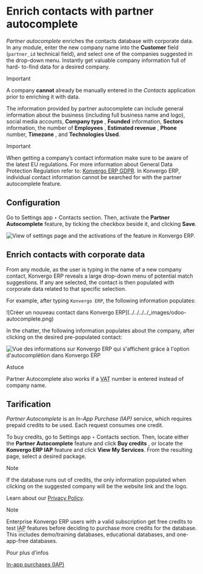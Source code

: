 # Enrich contacts with partner autocomplete

_Partner autocomplete_ enriches the contacts database with corporate data. In
any module, enter the new company name into the **Customer** field
(`partner_id` technical field), and select one of the companies suggested in
the drop-down menu. Instantly get valuable company information full of hard-
to-find data for a desired company.

<div class="alert alert-warning">
<p class="alert-title">
Important</p><p>A company <b>cannot</b> already be manually entered in the <em>Contacts</em> application prior to enriching
it with data.</p>
</div>

The information provided by partner autocomplete can include general
information about the business (including full business name and logo), social
media accounts, **Company type** , **Founded** information, **Sectors**
information, the number of **Employees** , **Estimated revenue** , **Phone**
number, **Timezone** , and **Technologies Used**.

<div class="alert alert-warning">
<p class="alert-title">
Important</p><p>When getting a company’s contact information make sure to be aware of the latest EU regulations.
For more information about General Data Protection Regulation refer to: <a href="http://odoo.com/gdpr">Konvergo ERP GDPR</a>. In Konvergo ERP, individual contact information cannot be searched for with
the partner autocomplete feature.</p>
</div>

## Configuration

Go to Settings app ‣ Contacts section. Then, activate the **Partner
Autocomplete** feature, by ticking the checkbox beside it, and clicking
**Save**.

![View of settings page and the activations of the feature in
Konvergo ERP.](../../../../_images/settings-partner-autocomplete.png)

## Enrich contacts with corporate data

From any module, as the user is typing in the name of a new company contact,
Konvergo ERP reveals a large drop-down menu of potential match suggestions. If any are
selected, the contact is then populated with corporate data related to that
specific selection.

For example, after typing `Konvergo ERP`, the following information populates:

![Créer un nouveau contact dans Konvergo ERP](../../../../_images/odoo-
autocomplete.png)

In the chatter, the following information populates about the company, after
clicking on the desired pre-populated contact:

![Vue des informations sur Konvergo ERP qui s'affichent grâce à l'option
d'autocomplétion dans Konvergo ERP](../../../../_images/odoo-info-autocomplete.png)
<div class="alert alert-info">
<p class="alert-title">
Astuce</p><p>Partner Autocomplete also works if a <abbr title="value-added tax">VAT</abbr> number is entered instead of
company name.</p>
</div>

## Tarification

_Partner Autocomplete_ is an _In-App Purchase (IAP)_ service, which requires
prepaid credits to be used. Each request consumes one credit.

To buy credits, go to Settings app ‣ Contacts section. Then, locate either the
**Partner Autocomplete** feature and click **Buy credits** , or locate the
**Konvergo ERP IAP** feature and click **View My Services**. From the resulting page,
select a desired package.

<div class="alert alert-primary">
<p class="alert-title">
Note</p><p>If the database runs out of credits, the only information populated when clicking on the
suggested company will be the website link and the logo.</p>
<p>Learn about our <a href="https://iap.odoo.com/privacy">Privacy Policy</a>.</p>
</div> <div class="alert alert-primary">
<p class="alert-title">
Note</p><p>Enterprise Konvergo ERP users with a valid subscription get free credits to test <abbr title="In-App Purchase">IAP</abbr> features before deciding to purchase more credits for the database. This includes
demo/training databases, educational databases, and one-app-free databases.</p>
</div> <div class="alert alert-secondary">
<p class="alert-title">
Pour plus d'infos</p><p><a href="../../../essentials/in_app_purchase">In-app purchases (IAP)</a></p>
</div>

